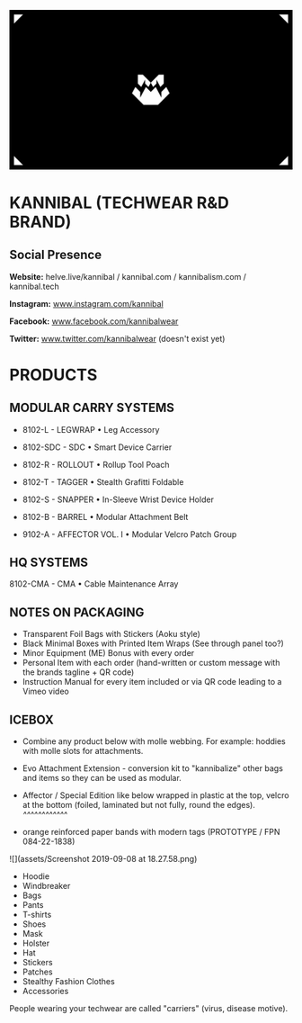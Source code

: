 ![](assets/kannibal-banner.png)

# KANNIBAL (TECHWEAR R&D BRAND)

## Social Presence

**Website:** helve.live/kannibal / kannibal.com / kannibalism.com / kannibal.tech

**Instagram:** www.instagram.com/kannibal

**Facebook:** www.facebook.com/kannibalwear

**Twitter:** www.twitter.com/kannibalwear (doesn't exist yet)

# PRODUCTS

## MODULAR CARRY SYSTEMS

- 8102-L - LEGWRAP • Leg Accessory

- 8102-SDC - SDC • Smart Device Carrier

- 8102-R - ROLLOUT • Rollup Tool Poach

- 8102-T - TAGGER • Stealth Grafitti Foldable

- 8102-S - SNAPPER • In-Sleeve Wrist Device Holder

- 8102-B - BARREL • Modular Attachment Belt

- 9102-A - AFFECTOR VOL. I • Modular Velcro Patch Group

## HQ SYSTEMS

8102-CMA - CMA • Cable Maintenance Array

## NOTES ON PACKAGING

- Transparent Foil Bags with Stickers (Aoku style)
- Black Minimal Boxes with Printed Item Wraps (See through panel too?)
- Minor Equipment (ME) Bonus with every order
- Personal Item with each order (hand-written or custom message with the brands tagline + QR code)
- Instruction Manual for every item included or via QR code leading to a Vimeo video

## ICEBOX

- Combine any product below with molle webbing. For example: hoddies with molle slots for attachments.
- Evo Attachment Extension - conversion kit to "kannibalize" other bags and items so they can be used as modular.
- Affector / Special Edition 
like below wrapped in plastic at the top, velcro at the bottom (foiled, laminated but not fully, round the edges).
_^^^^^^^^^^^^_

- orange reinforced paper bands with modern tags (PROTOTYPE / FPN 084-22-1838)

![](assets/Screenshot 2019-09-08 at 18.27.58.png)

- Hoodie
- Windbreaker
- Bags
- Pants
- T-shirts
- Shoes
- Mask
- Holster
- Hat
- Stickers
- Patches
- Stealthy Fashion Clothes
- Accessories



People wearing your techwear are called "carriers" (virus, disease motive).
